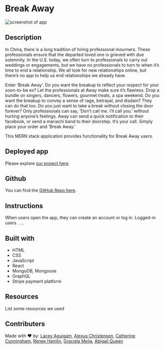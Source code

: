 # Break Away
![screenshot of app](/src/assets/images/react-portfolio-SS.jpg)

## Description
In China, there is a long tradition of hiring professional mourners. These professionals ensure that the departed loved one is grieved with due solemnity. In the U.S. today, we often turn to professionals to carry out weddings or engagements, but we have no professionals to turn to when it’s time to end a relationship. We all look for new relationships online, but there’s no app to help us end relationships we already have. 

Enter ‘Break Away’. Do you want the breakup to reflect your respect for your soon-to-be ex? Let the professionals at Away make sure it’s flawless. Drop a bundle on singers, dancers, flowers, gourmet treats, a spa weekend. Do you want the breakup to convey a sense of rage, betrayal, and disdain? They can do that too. Do you just want to take a break without closing the door forever? Only professionals can say, ‘Don’t call me. I’ll call you.’ without hurting anyone’s feelings. Away can send a quick notification to their facebook, or send a mariachi band to their doorstep. It’s your call. Simply place your order and 'Break Away.'   

This MERN stack application provides functionality for Break Away users. 

## Deployed app
Please explore [our project here](link). 

## Github
You can find the [GitHub Repo here](https://github.com/laceyaguigam/Break-Away).

## Instructions
When users open the app, they can create an account or log in. Logged-in users . ...

## Built with
- HTML
- CSS
- JavaScript
- React
- MongoDB, Mongoose
- GraphQL
- Stripe payment platform

## Resources
List some resources we used

## Contributers
Made with ❤️ by:
[Lacey Aguigam](https://github.com/laceyaguigam), [Alexus Christensen](https://github.com/catherinecunningham), [Catherine Cunningham](https://github.com/catherinecunningham), [Renee Hamlin](https://github.com/rnhamlin), [Graciela Mejia](https://github.com/gmejia87), [Abigail Queen](https://github.com/Abi-Queen)
